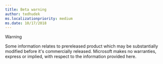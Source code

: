 ```yaml
---
title: Beta warning
author: tedhudek
ms.localizationpriority: medium
ms.date: 10/17/2018
---
```

> [!WARNING]
> Some information relates to prereleased product which may be substantially modified before it's commercially released. Microsoft makes no warranties, express or implied, with respect to the information provided here.
